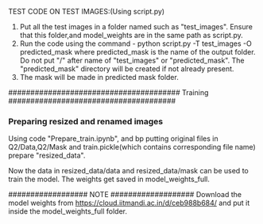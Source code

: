 TEST CODE ON TEST IMAGES:(Using script.py)

1. Put all the test images in a folder named such as "test_images". Ensure that this folder,and model_weights are in the same path as script.py.
2. Run the code using the command - 
		python script.py -T test_images -O predicted_mask
	where predicted_mask is the name of the output folder. Do not put "/" after name of "test_images" or "predicted_mask". The "predicted_mask"
	directory will be created if not already present.
3. The mask will be made in predicted mask folder.



####################################### Training ######################################

### Preparing resized and renamed images 
Using code "Prepare_train.ipynb", and bp putting original files in Q2/Data,Q2/Mask and train.pickle(which contains corresponding file name) prepare "resized_data". 

Now the data in resized_data/data and resized_data/mask can be used to train the model.
The weights get saved in model_weights_full.


################## NOTE ###################
Download the model weights from https://cloud.iitmandi.ac.in/d/ceb988b684/ and put it inside the model_weights_full folder.
